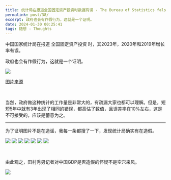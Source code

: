 ```yaml
---
title: 统计局在报道全国固定资产投资时数据有误 - The Bureau of Statistics falsified data in their report on national fixed-asset investment.
permalink: post/38/
excerpt: 政府也会有作假行为，这就是一个证明。
date: 2024-01-30 00:25:41
tags: 随想 - Thoughts
---
```


中国国家统计局在报道 全国固定资产投资 时，其2023年，2020年和2019年增长率有误。

政府也会有作假行为，这就是一个证明。

![](1.jpeg)

[图片来源](https://twitter.com/torontobigface/status/1752182533582954558?s=46)

<br>

当然，政府做这种统计的工作量是非常大的，有疏漏大家也都可以理解。但是，短短5年中就有3年出现了相同的错误，都高估了数值，且误差率在10%左右，这是不可接受的，应该是蓄意为之。

---

为了证明图片不是在造谣，我每一条都搜了一下，发现统计局确实有在造假。

![](2.jpeg)
![](3.jpeg)
![](4.jpeg)
![](5.jpeg)
![](6.jpeg)
![](7.jpeg)
![](8.jpeg)

<br>

由此观之，田村秀男记者对中国GDP是否造假的怀疑不是空穴来风。

![](9.jpeg)